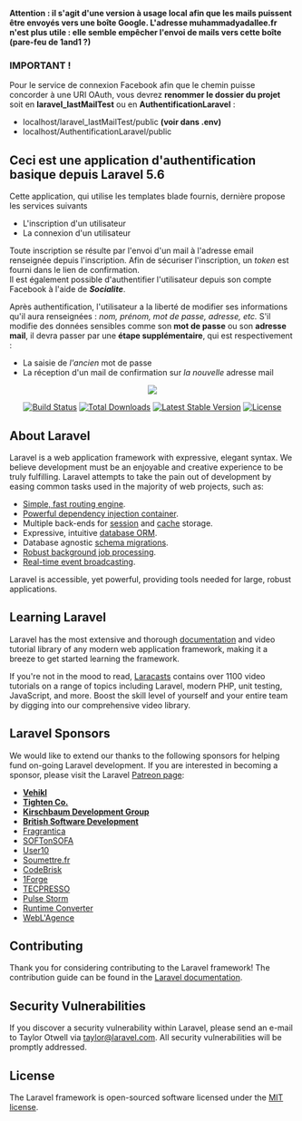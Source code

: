 **Attention : il s'agit d'une version à usage local afin que les mails puissent être envoyés vers une boîte Google.
L'adresse muhammadyadallee.fr n'est plus utile : elle semble empêcher l'envoi de mails vers cette boîte (pare-feu de 1and1 ?)**

### IMPORTANT !

Pour le service de connexion Facebook afin que le chemin puisse concorder à une URI OAuth, vous devrez **renommer le dossier
du projet** soit en **laravel_lastMailTest** ou en **AuthentificationLaravel** :

*   localhost/laravel_lastMailTest/public **(voir dans .env)**
*   localhost/AuthentificationLaravel/public

## Ceci est une application d'authentification basique depuis Laravel 5.6

Cette application, qui utilise les templates blade fournis, dernière propose les services suivants

*   L'inscription d'un utilisateur
*   La connexion d'un utilisateur

Toute inscription se résulte par l'envoi d'un mail à l'adresse email renseignée depuis l'inscription. Afin de sécuriser l'inscription, un _token_ est fourni dans le lien de confirmation.  
Il est également possible d'authentifier l'utilisateur depuis son compte Facebook à l'aide de **_Socialite_**.

Après authentification, l'utilisateur a la liberté de modifier ses informations qu'il aura renseignées : _nom, prénom, mot de passe, adresse, etc._ S'il modifie des données sensibles comme son **mot de passe** ou son **adresse mail**, il devra passer par une **étape supplémentaire**, qui est respectivement :

*   La saisie de _l'ancien_ mot de passe
*   La réception d'un mail de confirmation sur _la nouvelle_ adresse mail

<p align="center"><img src="https://laravel.com/assets/img/components/logo-laravel.svg"></p>

<p align="center">
<a href="https://travis-ci.org/laravel/framework"><img src="https://travis-ci.org/laravel/framework.svg" alt="Build Status"></a>
<a href="https://packagist.org/packages/laravel/framework"><img src="https://poser.pugx.org/laravel/framework/d/total.svg" alt="Total Downloads"></a>
<a href="https://packagist.org/packages/laravel/framework"><img src="https://poser.pugx.org/laravel/framework/v/stable.svg" alt="Latest Stable Version"></a>
<a href="https://packagist.org/packages/laravel/framework"><img src="https://poser.pugx.org/laravel/framework/license.svg" alt="License"></a>
</p>

## About Laravel

Laravel is a web application framework with expressive, elegant syntax. We believe development must be an enjoyable and creative experience to be truly fulfilling. Laravel attempts to take the pain out of development by easing common tasks used in the majority of web projects, such as:

- [Simple, fast routing engine](https://laravel.com/docs/routing).
- [Powerful dependency injection container](https://laravel.com/docs/container).
- Multiple back-ends for [session](https://laravel.com/docs/session) and [cache](https://laravel.com/docs/cache) storage.
- Expressive, intuitive [database ORM](https://laravel.com/docs/eloquent).
- Database agnostic [schema migrations](https://laravel.com/docs/migrations).
- [Robust background job processing](https://laravel.com/docs/queues).
- [Real-time event broadcasting](https://laravel.com/docs/broadcasting).

Laravel is accessible, yet powerful, providing tools needed for large, robust applications.

## Learning Laravel

Laravel has the most extensive and thorough [documentation](https://laravel.com/docs) and video tutorial library of any modern web application framework, making it a breeze to get started learning the framework.

If you're not in the mood to read, [Laracasts](https://laracasts.com) contains over 1100 video tutorials on a range of topics including Laravel, modern PHP, unit testing, JavaScript, and more. Boost the skill level of yourself and your entire team by digging into our comprehensive video library.

## Laravel Sponsors

We would like to extend our thanks to the following sponsors for helping fund on-going Laravel development. If you are interested in becoming a sponsor, please visit the Laravel [Patreon page](https://patreon.com/taylorotwell):

- **[Vehikl](https://vehikl.com/)**
- **[Tighten Co.](https://tighten.co)**
- **[Kirschbaum Development Group](https://kirschbaumdevelopment.com)**
- **[British Software Development](https://www.britishsoftware.co)**
- [Fragrantica](https://www.fragrantica.com)
- [SOFTonSOFA](https://softonsofa.com/)
- [User10](https://user10.com)
- [Soumettre.fr](https://soumettre.fr/)
- [CodeBrisk](https://codebrisk.com)
- [1Forge](https://1forge.com)
- [TECPRESSO](https://tecpresso.co.jp/)
- [Pulse Storm](http://www.pulsestorm.net/)
- [Runtime Converter](http://runtimeconverter.com/)
- [WebL'Agence](https://weblagence.com/)

## Contributing

Thank you for considering contributing to the Laravel framework! The contribution guide can be found in the [Laravel documentation](https://laravel.com/docs/contributions).

## Security Vulnerabilities

If you discover a security vulnerability within Laravel, please send an e-mail to Taylor Otwell via [taylor@laravel.com](mailto:taylor@laravel.com). All security vulnerabilities will be promptly addressed.

## License

The Laravel framework is open-sourced software licensed under the [MIT license](https://opensource.org/licenses/MIT).
